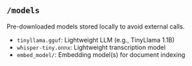 ## `/models`

Pre-downloaded models stored locally to avoid external calls.

* `tinyllama.gguf`: Lightweight LLM (e.g., TinyLlama 1.1B)
* `whisper-tiny.onnx`: Lightweight transcription model
* `embed_model/`: Embedding model(s) for document indexing